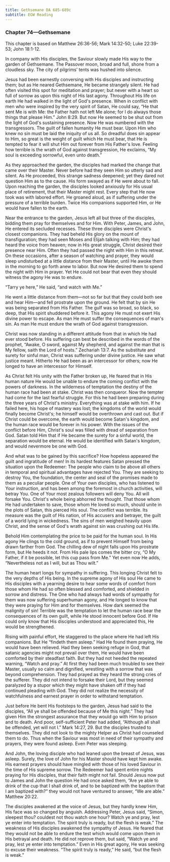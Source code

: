 ```yaml
---
title: Gethsemane DA 685-689c
subtitle: EGW Reading
---
```


### Chapter 74—Gethsemane

This chapter is based on Matthew 26:36-56; Mark 14:32-50; Luke 22:39-53; John 18:1-12.

In company with His disciples, the Saviour slowly made His way to the garden of Gethsemane. The Passover moon, broad and full, shone from a cloudless sky. The city of pilgrims’ tents was hushed into silence.

Jesus had been earnestly conversing with His disciples and instructing them; but as He neared Gethsemane, He became strangely silent. He had often visited this spot for meditation and prayer; but never with a heart so full of sorrow as upon this night of His last agony. Throughout His life on earth He had walked in the light of God's presence. When in conflict with men who were inspired by the very spirit of Satan, He could say, “He that sent Me is with Me: the Father hath not left Me alone; for I do always those things that please Him.” John 8:29. But now He seemed to be shut out from the light of God's sustaining presence. Now He was numbered with the transgressors. The guilt of fallen humanity He must bear. Upon Him who knew no sin must be laid the iniquity of us all. So dreadful does sin appear to Him, so great is the weight of guilt which He must bear, that He is tempted to fear it will shut Him out forever from His Father's love. Feeling how terrible is the wrath of God against transgression, He exclaims, “My soul is exceeding sorrowful, even unto death.”

As they approached the garden, the disciples had marked the change that came over their Master. Never before had they seen Him so utterly sad and silent. As He proceeded, this strange sadness deepened; yet they dared not question Him as to the cause. His form swayed as if He were about to fall. Upon reaching the garden, the disciples looked anxiously for His usual place of retirement, that their Master might rest. Every step that He now took was with labored effort. He groaned aloud, as if suffering under the pressure of a terrible burden. Twice His companions supported Him, or He would have fallen to the earth.

Near the entrance to the garden, Jesus left all but three of the disciples, bidding them pray for themselves and for Him. With Peter, James, and John, He entered its secluded recesses. These three disciples were Christ's closest companions. They had beheld His glory on the mount of transfiguration; they had seen Moses and Elijah talking with Him; they had heard the voice from heaven; now in His great struggle, Christ desired their presence near Him. Often they had passed the night with Him in this retreat. On these occasions, after a season of watching and prayer, they would sleep undisturbed at a little distance from their Master, until He awoke them in the morning to go forth anew to labor. But now He desired them to spend the night with Him in prayer. Yet He could not bear that even they should witness the agony He was to endure.

“Tarry ye here,” He said, “and watch with Me.”

He went a little distance from them—not so far but that they could both see and hear Him—and fell prostrate upon the ground. He felt that by sin He was being separated from His Father. The gulf was so broad, so black, so deep, that His spirit shuddered before it. This agony He must not exert His divine power to escape. As man He must suffer the consequences of man's sin. As man He must endure the wrath of God against transgression.

Christ was now standing in a different attitude from that in which He had ever stood before. His suffering can best be described in the words of the prophet, “Awake, O sword, against My shepherd, and against the man that is My fellow, saith the Lord of hosts.” Zechariah 13:7. As the substitute and surety for sinful man, Christ was suffering under divine justice. He saw what justice meant. Hitherto He had been as an intercessor for others; now He longed to have an intercessor for Himself.

As Christ felt His unity with the Father broken up, He feared that in His human nature He would be unable to endure the coming conflict with the powers of darkness. In the wilderness of temptation the destiny of the human race had been at stake. Christ was then conqueror. Now the tempter had come for the last fearful struggle. For this he had been preparing during the three years of Christ's ministry. Everything was at stake with him. If he failed here, his hope of mastery was lost; the kingdoms of the world would finally become Christ's; he himself would be overthrown and cast out. But if Christ could be overcome, the earth would become Satan's kingdom, and the human race would be forever in his power. With the issues of the conflict before Him, Christ's soul was filled with dread of separation from God. Satan told Him that if He became the surety for a sinful world, the separation would be eternal. He would be identified with Satan's kingdom, and would nevermore be one with God.

And what was to be gained by this sacrifice? How hopeless appeared the guilt and ingratitude of men! In its hardest features Satan pressed the situation upon the Redeemer: The people who claim to be above all others in temporal and spiritual advantages have rejected You. They are seeking to destroy You, the foundation, the center and seal of the promises made to them as a peculiar people. One of Your own disciples, who has listened to Your instruction, and has been among the foremost in church activities, will betray You. One of Your most zealous followers will deny You. All will forsake You. Christ's whole being abhorred the thought. That those whom He had undertaken to save, those whom He loved so much, should unite in the plots of Satan, this pierced His soul. The conflict was terrible. Its measure was the guilt of His nation, of His accusers and betrayer, the guilt of a world lying in wickedness. The sins of men weighed heavily upon Christ, and the sense of God's wrath against sin was crushing out His life.

Behold Him contemplating the price to be paid for the human soul. In His agony He clings to the cold ground, as if to prevent Himself from being drawn farther from God. The chilling dew of night falls upon His prostrate form, but He heeds it not. From His pale lips comes the bitter cry, “O My Father, if it be possible, let this cup pass from Me.” Yet even now He adds, “Nevertheless not as I will, but as Thou wilt.”

The human heart longs for sympathy in suffering. This longing Christ felt to the very depths of His being. In the supreme agony of His soul He came to His disciples with a yearning desire to hear some words of comfort from those whom He had so often blessed and comforted, and shielded in sorrow and distress. The One who had always had words of sympathy for them was now suffering superhuman agony, and He longed to know that they were praying for Him and for themselves. How dark seemed the malignity of sin! Terrible was the temptation to let the human race bear the consequences of its own guilt, while He stood innocent before God. If He could only know that His disciples understood and appreciated this, He would be strengthened.

Rising with painful effort, He staggered to the place where He had left His companions. But He “findeth them asleep.” Had He found them praying, He would have been relieved. Had they been seeking refuge in God, that satanic agencies might not prevail over them, He would have been comforted by their steadfast faith. But they had not heeded the repeated warning, “Watch and pray.” At first they had been much troubled to see their Master, usually so calm and dignified, wrestling with a sorrow that was beyond comprehension. They had prayed as they heard the strong cries of the sufferer. They did not intend to forsake their Lord, but they seemed paralyzed by a stupor which they might have shaken off if they had continued pleading with God. They did not realize the necessity of watchfulness and earnest prayer in order to withstand temptation.

Just before He bent His footsteps to the garden, Jesus had said to the disciples, “All ye shall be offended because of Me this night.” They had given Him the strongest assurance that they would go with Him to prison and to death. And poor, self-sufficient Peter had added, “Although all shall be offended, yet will not I.” Mark 14:27, 29. But the disciples trusted to themselves. They did not look to the mighty Helper as Christ had counseled them to do. Thus when the Saviour was most in need of their sympathy and prayers, they were found asleep. Even Peter was sleeping.

And John, the loving disciple who had leaned upon the breast of Jesus, was asleep. Surely, the love of John for his Master should have kept him awake. His earnest prayers should have mingled with those of his loved Saviour in the time of His supreme sorrow. The Redeemer had spent entire nights praying for His disciples, that their faith might not fail. Should Jesus now put to James and John the question He had once asked them, “Are ye able to drink of the cup that I shall drink of, and to be baptized with the baptism that I am baptized with?” they would not have ventured to answer, “We are able.” Matthew 20:22.

The disciples awakened at the voice of Jesus, but they hardly knew Him, His face was so changed by anguish. Addressing Peter, Jesus said, “Simon, sleepest thou? couldest not thou watch one hour? Watch ye and pray, lest ye enter into temptation. The spirit truly is ready, but the flesh is weak.” The weakness of His disciples awakened the sympathy of Jesus. He feared that they would not be able to endure the test which would come upon them in His betrayal and death. He did not reprove them, but said, “Watch ye and pray, lest ye enter into temptation.” Even in His great agony, He was seeking to excuse their weakness. “The spirit truly is ready,” He said, “but the flesh is weak.”
